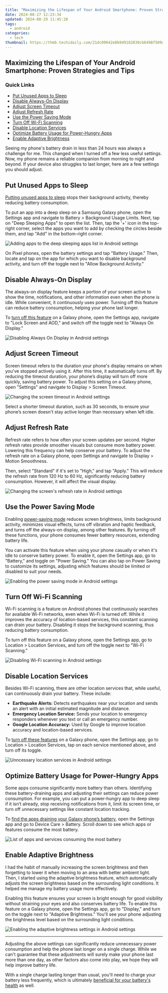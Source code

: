 ```yaml
---
title: "Maximizing the Lifespan of Your Android Smartphone: Proven Strategies and Tips"
date: 2024-08-27 12:23:34
updated: 2024-08-29 11:45:28
tags:
  - android
categories:
  - tech
thumbnail: https://thmb.techidaily.com/21dc09642e8b9d9182830cb6498f509afd60ef4fb9e6e678414f0bc441ff1b6a.jpg
---
```


## Maximizing the Lifespan of Your Android Smartphone: Proven Strategies and Tips

### Quick Links

* [Put Unused Apps to Sleep](https://desktop-recording.techidaily.com/2024-approved-unveiling-the-premier-android-emulators-for-ps2-games/)
* [Disable Always-On Display](https://techidaily.com/how-to-soft-reset-realme-c51-phone-drfone-by-drfone-reset-android-reset-android/)
* [Adjust Screen Timeout](https://twitter-videos.techidaily.com/new-2024-approved-discover-how-to-get-sounds-from-twitter-vids/)
* [Adjust Refresh Rate](https://activate-lock.techidaily.com/how-to-unlock-icloud-activation-lock-and-icloud-account-on-apple-iphone-12-pro-max-by-drfone-ios/)
* [Use the Power Saving Mode](https://sim-unlock.techidaily.com/the-ultimate-verdict-on-x-chairs-x4-executive-chair-top-pick-for-professionals/)
* [Turn Off Wi-Fi Scanning](https://instagram-video-recordings.techidaily.com/be-bold-on-igtv-the-10-cutting-edge-video-concepts-for-your-brand/)
* [Disable Location Services](https://vp-tips.techidaily.com/2024-approved-learning-the-art-of-softly-amplifying-audio-tracks/)
* [Optimize Battery Usage for Power-Hungry Apps](https://howto.techidaily.com/11-proven-solutions-to-fix-google-play-store-not-working-issue-on-vivo-x-fold-2-drfone-by-drfone-fix-android-problems-fix-android-problems/)
* [Enable Adaptive Brightness](https://hardware-tips.techidaily.com/your-trusted-source-for-pc-gear-ratings-toms-equipment-evaluation/)

 Seeing my phone's battery drain in less than 24 hours was always a challenge for me. This changed when I turned off a few less useful settings. Now, my phone remains a reliable companion from morning to night and beyond. If your device also struggles to last longer, here are a few settings you should adjust.

##  Put Unused Apps to Sleep

[Putting unused apps to sleep](https://screen-activity-recording.techidaily.com/in-2024-ultimate-gameplay-best-4k-hdmi-21-display-for-players/) stops their background activity, thereby reducing battery consumption.

 To put an app into a deep sleep on a Samsung Galaxy phone, open the Settings app and navigate to Battery > Background Usage Limits. Next, tap on "Deep Sleeping Apps" to open the list. Then, tap the '+' icon in the top-right corner, select the apps you want to add by checking the circles beside them, and tap "Add" in the bottom-right corner.

![Adding apps to the deep sleeping apps list in Android settings](https://static1.howtogeekimages.com/wordpress/wp-content/uploads/2024/06/adding-apps-to-the-deep-sleeping-apps-list-in-android-settings.jpg) 

 On Pixel phones, open the battery settings and tap "Battery Usage." Then, locate and tap on the app for which you want to disable background activity, and turn off the toggle next to "Allow Background Activity."

##  Disable Always-On Display

 The always-on display feature keeps a portion of your screen active to show the time, notifications, and other information even when the phone is idle. While convenient, it continuously uses power. Turning off this feature can reduce battery consumption, helping your phone last longer.

 To [turn off this feature](https://extra-hints.techidaily.com/smartest-spots-for-knowquizzes-a-new-year-ranking-2024/) on a Galaxy phone, open the Settings app, navigate to "Lock Screen and AOD," and switch off the toggle next to "Always On Display."

![Disabling Always On Display in Android settings](https://static1.howtogeekimages.com/wordpress/wp-content/uploads/2024/07/disabling-always-on-display-in-android-settings.jpg) 

##  Adjust Screen Timeout

 Screen timeout refers to the duration your phone's display remains on when you've stopped actively using it. After this time, it automatically turns off. By reducing the timeout duration, your phone’s display will turn off more quickly, saving battery power. To adjust this setting on a Galaxy phone, open "Settings" and navigate to Display > Screen Timeout.

![Changing the screen timeout in Android settings](https://static1.howtogeekimages.com/wordpress/wp-content/uploads/2024/07/changing-the-screen-timeout-in-android-settings.jpg) 

 Select a shorter timeout duration, such as 30 seconds, to ensure your phone’s screen doesn't stay active longer than necessary when left idle.

##  Adjust Refresh Rate

 Refresh rate refers to how often your screen updates per second. Higher refresh rates provide smoother visuals but consume more battery power. Lowering this frequency can help conserve your battery. To adjust the refresh rate on a Galaxy phone, open Settings and navigate to Display > Motion Smoothness.

 Then, select "Standard" if it's set to "High," and tap "Apply." This will reduce the refresh rate from 120 Hz to 60 Hz, significantly reducing battery consumption. However, it will affect the visual display.

![Changing the screen's refresh rate in Android settings](https://static1.howtogeekimages.com/wordpress/wp-content/uploads/2024/07/changing-the-screen-s-refresh-rate-in-android-settings.jpg) 

##  Use the Power Saving Mode

 Enabling [power-saving mode](https://vp-tips.techidaily.com/updated-2024-approved-make-your-images-pop-with-backdrop-removal-techniques-in-canva/) reduces screen brightness, limits background activity, minimizes visual effects, turns off vibration and haptic feedback, and turns off the always-on display, among other features. By turning off these functions, your phone consumes fewer battery resources, extending battery life.

 You can activate this feature when using your phone casually or when it's idle to conserve battery power. To enable it, open the Settings app, go to "Battery," and toggle on "Power Saving." You can also tap on Power Saving to customize its settings, adjusting which features should be limited or disabled to suit your needs.

![Enabling the power saving mode in Android settings](https://static1.howtogeekimages.com/wordpress/wp-content/uploads/2024/07/enabling-the-power-saving-mode-in-android-settings.jpg) 

##  Turn Off Wi-Fi Scanning

 Wi-Fi scanning is a feature on Android phones that continuously searches for available Wi-Fi networks, even when Wi-Fi is turned off. While it improves the accuracy of location-based services, this constant scanning can drain your battery. Disabling it stops the background scanning, thus reducing battery consumption.

 To turn off this feature on a Galaxy phone, open the Settings app, go to Location > Location Services, and turn off the toggle next to "Wi-Fi Scanning."

![Disabling Wi-Fi scanning in Android settings](https://static1.howtogeekimages.com/wordpress/wp-content/uploads/2024/07/disabling-wi-fi-scanning-in-android-settings.jpg) 

##  Disable Location Services

 Besides Wi-Fi scanning, there are other location services that, while useful, can continuously drain your battery. These include:

* **Earthquake Alerts:** Detects earthquakes near your location and sends an alert with an initial estimated magnitude and distance.
* **Emergency Location Service:** Sends your location to emergency responders whenever you text or call an emergency number.
* **Google Location Accuracy:** Used by Google to improve location accuracy and location-based services.

 To [turn off these features](https://win11-tips.techidaily.com/get-ahead-with-windows-11-integrating-outlook-preview/) on a Galaxy phone, open the Settings app, go to Location > Location Services, tap on each service mentioned above, and turn off its toggle.

![Unncessary location services in Android settings](https://static1.howtogeekimages.com/wordpress/wp-content/uploads/2024/07/unncessary-location-services-in-android-settings.jpg) 

##  Optimize Battery Usage for Power-Hungry Apps

 Some apps consume significantly more battery than others. Identifying these battery-draining apps and adjusting their settings can reduce power consumption. For example, you can put a power-hungry app to deep sleep if it isn’t already, stop receiving notifications from it, limit its screen time, or turn off unnecessary settings like constant location tracking.

 To [find the apps draining your Galaxy phone’s battery](https://sim-unlock.techidaily.com/in-2024-best-free-iphone-12-mini-imei-checker-by-drfone-ios/), open the Settings app and go to Device Care > Battery. Scroll down to see which apps or features consume the most battery.

![List of apps and services consuming the most battery](https://static1.howtogeekimages.com/wordpress/wp-content/uploads/2024/07/list-of-apps-and-services-consuming-the-most-battery.jpg) 

##  Enable Adaptive Brightness

 I had the habit of manually increasing the screen brightness and then forgetting to lower it when moving to an area with better ambient light. Then, I started using the adaptive brightness feature, which automatically adjusts the screen brightness based on the surrounding light conditions. It helped me manage my battery usage more effectively.

 Enabling this feature ensures your screen is bright enough for good visibility without straining your eyes and also conserves battery life. To enable this feature on a Galaxy phone, open the Settings app, go to "Display," and turn on the toggle next to "Adaptive Brightness." You'll see your phone adjusting the brightness level based on the surrounding light conditions.

![Enabling the adaptive brightness settings in Android settings](https://static1.howtogeekimages.com/wordpress/wp-content/uploads/2024/07/enabling-the-adaptive-battery-settings-in-android-settings.jpg) 

---

 Adjusting the above settings can significantly reduce unnecessary power consumption and help the phone last longer on a single charge. While we can't guarantee that these adjustments will surely make your phone last more than one day, as other factors also come into play, we hope they will help improve battery life.

 With a single charge lasting longer than usual, you'll need to charge your battery less frequently, which is ultimately [beneficial for your battery's health](https://review-topics.techidaily.com/how-to-change-location-on-facebook-dating-for-your-infinix-gt-10-pro-drfone-by-drfone-virtual-android/) as well.

<ins class="adsbygoogle"
     style="display:block"
     data-ad-format="autorelaxed"
     data-ad-client="ca-pub-7571918770474297"
     data-ad-slot="1223367746"></ins>



<ins class="adsbygoogle"
     style="display:block"
     data-ad-client="ca-pub-7571918770474297"
     data-ad-slot="8358498916"
     data-ad-format="auto"
     data-full-width-responsive="true"></ins>
